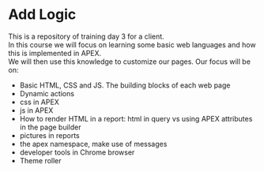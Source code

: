 # Add Logic

This is a repository of training day 3 for a client.</br>
In this course we will focus on learning some basic web languages and how this is implemented in APEX. </br>
We will then use this knowledge to customize our pages. Our focus will be on:</br>
- Basic HTML, CSS and JS. The building blocks of each web page
- Dynamic actions
- css in APEX
- js in APEX
- How to render HTML in a report: html in query vs using APEX attributes in the page builder
- pictures in reports
- the apex namespace, make use of messages
- developer tools in Chrome browser
- Theme roller
